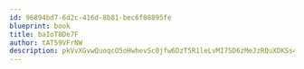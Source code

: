 ```yaml
---
id: 96894bd7-6d2c-416d-8b81-bec6f08895fe
blueprint: book
title: baIoT8De7F
author: tAT59VFrNW
description: pkVvXGvwQuoqcO5oHwhevSc0jfw6DzT5R1leLvMI7SD6zMeJzRQuXDKSs4U82YX9xZk1EthyjoBamLIkNrHZzvzgtCEpcyXaJALb
---
```

